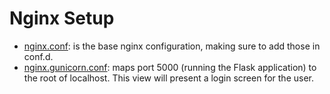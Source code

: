 # Nginx Setup

 - [nginx.conf](nginx.conf): is the base nginx configuration, making sure to add those in conf.d.
 - [nginx.gunicorn.conf](nginx.gunicorn.conf): maps port 5000 (running the Flask application) to the root of localhost. This view will present a login screen for the user.

